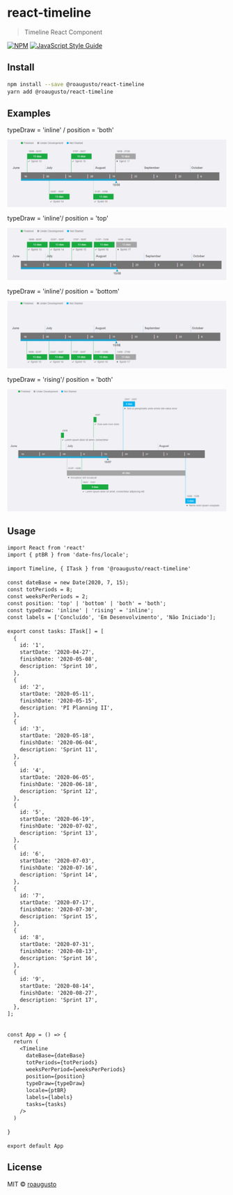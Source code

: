 # react-timeline

> Timeline React Component

[![NPM](https://img.shields.io/npm/v/react-timeline.svg)](https://www.npmjs.com/package/react-timeline) [![JavaScript Style Guide](https://img.shields.io/badge/code_style-standard-brightgreen.svg)](https://standardjs.com)

## Install

```bash
npm install --save @roaugusto/react-timeline
yarn add @roaugusto/react-timeline
```

## Examples

typeDraw = 'inline' / position = 'both'

![alt text](https://github.com/roaugusto/react-timeline/blob/main/assets/imgs/timeline.png?raw=true)

typeDraw = 'inline'/ position = 'top'

![alt text](https://github.com/roaugusto/react-timeline/blob/main/assets/imgs/timeline2.png?raw=true)

typeDraw = 'inline'/ position = 'bottom'

![alt text](https://github.com/roaugusto/react-timeline/blob/main/assets/imgs/timeline3.png?raw=true)

typeDraw = 'rising'/ position = 'both'

![alt text](https://github.com/roaugusto/react-timeline/blob/main/assets/imgs/timeline7.png?raw=true)


## Usage

```tsx
import React from 'react'
import { ptBR } from 'date-fns/locale';

import Timeline, { ITask } from '@roaugusto/react-timeline'

const dateBase = new Date(2020, 7, 15);
const totPeriods = 8;
const weeksPerPeriods = 2;
const position: 'top' | 'bottom' | 'both' = 'both';
const typeDraw: 'inline' | 'rising' = 'inline';
const labels = ['Concluído', 'Em Desenvolvimento', 'Não Iniciado'];

export const tasks: ITask[] = [
  {
    id: '1',
    startDate: '2020-04-27',
    finishDate: '2020-05-08',
    description: 'Sprint 10',
  },
  {
    id: '2',
    startDate: '2020-05-11',
    finishDate: '2020-05-15',
    description: 'PI Planning II',
  },
  {
    id: '3',
    startDate: '2020-05-18',
    finishDate: '2020-06-04',
    description: 'Sprint 11',
  },
  {
    id: '4',
    startDate: '2020-06-05',
    finishDate: '2020-06-18',
    description: 'Sprint 12',
  },
  {
    id: '5',
    startDate: '2020-06-19',
    finishDate: '2020-07-02',
    description: 'Sprint 13',
  },
  {
    id: '6',
    startDate: '2020-07-03',
    finishDate: '2020-07-16',
    description: 'Sprint 14',
  },
  {
    id: '7',
    startDate: '2020-07-17',
    finishDate: '2020-07-30',
    description: 'Sprint 15',
  },
  {
    id: '8',
    startDate: '2020-07-31',
    finishDate: '2020-08-13',
    description: 'Sprint 16',
  },
  {
    id: '9',
    startDate: '2020-08-14',
    finishDate: '2020-08-27',
    description: 'Sprint 17',
  },
];


const App = () => {
  return (
    <Timeline
      dateBase={dateBase}
      totPeriods={totPeriods}
      weeksPerPeriod={weeksPerPeriods}
      position={position}
      typeDraw={typeDraw}
      locale={ptBR}
      labels={labels}
      tasks={tasks}
    />
  )

}

export default App

```

## License

MIT © [roaugusto](https://github.com/roaugusto)
